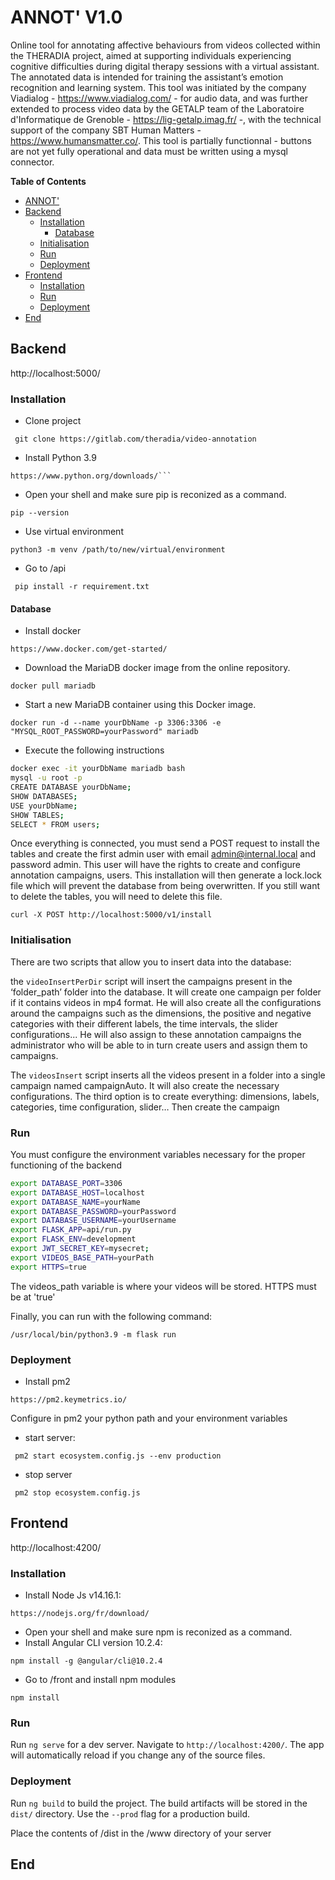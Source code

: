
# ANNOT' V1.0

Online tool for annotating affective behaviours from videos collected within the THERADIA project, aimed at supporting individuals experiencing cognitive difficulties during digital therapy sessions with a virtual assistant. The annotated data is intended for training the assistant’s emotion recognition and learning system. This tool was initiated by the company Viadialog - https://www.viadialog.com/ - for audio data, and was further extended to process video data by the GETALP team of the Laboratoire d'Informatique de Grenoble - https://lig-getalp.imag.fr/ -, with the technical support of the company SBT Human Matters - https://www.humansmatter.co/. This tool is partially functionnal - buttons are not yet fully operational and data must be written using a mysql connector.

**Table of Contents**

- [ANNOT'](#annot)
- [Backend](#backend)
  - [Installation](#installation)
    - [Database](#database)
  - [Initialisation](#initialisation)
  - [Run](#run)
  - [Deployment](#deployment)
- [Frontend](#frontend)
  - [Installation](#installation-1)
  - [Run](#run-1)
  - [Deployment](#deployment-1)
- [End](#end)
  
## Backend
http://localhost:5000/

### Installation

- Clone project
```
 git clone https://gitlab.com/theradia/video-annotation
```
- Install Python 3.9
```
https://www.python.org/downloads/```
```
- Open your shell and make sure pip is reconized as a command.
```
pip --version
```
- Use virtual environment
```
python3 -m venv /path/to/new/virtual/environment
```
- Go to  /api
```
 pip install -r requirement.txt
 ```

#### Database

- Install docker
```
https://www.docker.com/get-started/
```
- Download the MariaDB docker image from the online repository.
```
docker pull mariadb
```
- Start a new MariaDB container using this Docker image.
```
docker run -d --name yourDbName -p 3306:3306 -e
"MYSQL_ROOT_PASSWORD=yourPassword" mariadb
```
- Execute the following instructions

```bash
docker exec -it yourDbName mariadb bash
mysql -u root -p
CREATE DATABASE yourDbName;
SHOW DATABASES;
USE yourDbName;
SHOW TABLES;
SELECT * FROM users;
```
Once everything is connected, you must send a POST request to install the tables and create the first admin user with email admin@internal.local and password admin. This user will have the rights to create and configure annotation campaigns, users. This installation will then generate a lock.lock file which will prevent the database from being overwritten. If you still want to delete the tables, you will need to delete this file.
```
curl -X POST http://localhost:5000/v1/install
```

### Initialisation

There are two scripts that allow you to insert data into the database:

the `videoInsertPerDir` script will insert the campaigns present in the ‘folder_path’ folder into the database. It will create one campaign per folder if it contains videos in mp4 format. He will also create all the configurations around the campaigns such as the dimensions, the positive and negative categories with their different labels, the time intervals, the slider configurations... He will also assign to these annotation campaigns the administrator who will be able to in turn create users and assign them to campaigns.

The `videosInsert` script inserts all the videos present in a folder into a single campaign named campaignAuto. It will also create the necessary configurations.
The third option is to create everything: dimensions, labels, categories, time configuration, slider… Then create the campaign



### Run

You must configure the environment variables necessary for the proper functioning of the backend
```bash
export DATABASE_PORT=3306
export DATABASE_HOST=localhost
export DATABASE_NAME=yourName
export DATABASE_PASSWORD=yourPassword
export DATABASE_USERNAME=yourUsername
export FLASK_APP=api/run.py
export FLASK_ENV=development
export JWT_SECRET_KEY=mysecret;
export VIDEOS_BASE_PATH=yourPath
export HTTPS=true
```
The videos_path variable is where your videos will be stored. HTTPS must be at 'true'

Finally, you can run with the following command:
```
/usr/local/bin/python3.9 -m flask run
```
### Deployment
- Install pm2
```
https://pm2.keymetrics.io/
```
Configure in pm2 your python path and your environment variables

- start server:
```
 pm2 start ecosystem.config.js --env production
 ```
- stop server
```
 pm2 stop ecosystem.config.js
 ```

## Frontend
http://localhost:4200/

### Installation
- Install Node Js v14.16.1:
```
https://nodejs.org/fr/download/
 ```
- Open your shell and make sure npm is reconized as a command.
- Install Angular CLI version 10.2.4:
```
npm install -g @angular/cli@10.2.4
 ```
- Go to /front and install npm modules
 ```
npm install
 ```

### Run
Run `ng serve` for a dev server. Navigate to `http://localhost:4200/`. The app will automatically reload if you change any of the source files.

### Deployment

Run `ng build` to build the project. The build artifacts will be stored in the `dist/` directory. Use the `--prod` flag for a production build.

Place the contents of /dist in the /www directory of your server

## End
